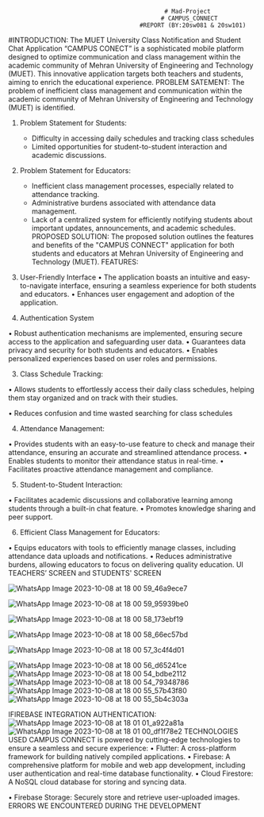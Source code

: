                                                 # Mad-Project
                                               # CAMPUS_CONNECT
                                         #REPORT (BY:20sw081 & 20sw101)

#INTRODUCTION:
The MUET University Class Notification and Student Chat Application “CAMPUS CONECT” is a sophisticated mobile platform designed to optimize communication and class management within the academic community of Mehran University of Engineering and Technology (MUET). This innovative application targets both teachers and students, aiming to enrich the educational experience.
PROBLEM SATEMENT:
The problem of inefficient class management and communication within the academic community of Mehran University of Engineering and Technology (MUET) is identified.

1. Problem Statement for Students:
   - Difficulty in accessing daily schedules and tracking class schedules
   - Limited opportunities for student-to-student interaction and academic discussions.
   
2. Problem Statement for Educators:
   - Inefficient class management processes, especially related to attendance tracking.
   - Administrative burdens associated with attendance data management.
   - Lack of a centralized system for efficiently notifying students about important updates, announcements, and academic schedules.
PROPOSED SOLUTION:
The proposed solution outlines the features and benefits of the "CAMPUS CONNECT" application for both students and educators at Mehran University of Engineering and Technology (MUET).
FEATURES:

1.	User-Friendly Interface
•	The application boasts an intuitive and easy-to-navigate interface, ensuring a seamless   experience for both students and educators.
•	Enhances user engagement and adoption of the application. 
         
	
2.	Authentication System

•	Robust authentication mechanisms are implemented, ensuring secure access to the application and safeguarding user data.
•	Guarantees data privacy and security for both students and educators.
•	Enables personalized experiences based on user roles and permissions.

3.	Class Schedule Tracking:

•	Allows students to effortlessly access their daily class schedules, helping them stay organized and on track with their studies.

•	Reduces confusion and time wasted searching for class schedules


4.	Attendance Management: 

•	Provides students with an easy-to-use feature to check and manage their attendance, ensuring an accurate and streamlined attendance process.
•	Enables students to monitor their attendance status in real-time.
•	Facilitates proactive attendance management and compliance.

5.	 Student-to-Student Interaction: 

•	Facilitates academic discussions and collaborative learning among students through a built-in chat feature.
•	Promotes knowledge sharing and peer support.

6.	 Efficient Class Management for Educators:

•	Equips educators with tools to efficiently manage classes, including attendance data uploads and notifications.
•	Reduces administrative burdens, allowing educators to focus on delivering quality education.
UI 
TEACHERS’ SCREEN and STUDENTS' SCREEN

![WhatsApp Image 2023-10-08 at 18 00 59_46a9ece7](https://github.com/GhanshamSoomarani/Mad-Project/assets/90304613/cad0820b-7f69-4066-ae91-583e2d3e6bfd)

![WhatsApp Image 2023-10-08 at 18 00 59_95939be0](https://github.com/GhanshamSoomarani/Mad-Project/assets/90304613/dcc72684-fbe9-43dc-be86-5b228a136b59)

![WhatsApp Image 2023-10-08 at 18 00 58_173ebf19](https://github.com/GhanshamSoomarani/Mad-Project/assets/90304613/eea7b1c1-0261-4e60-bc47-a7a961fff132)

![WhatsApp Image 2023-10-08 at 18 00 58_66ec57bd](https://github.com/GhanshamSoomarani/Mad-Project/assets/90304613/ad6a1523-f1ef-481e-bd26-783d824cfb03)

![WhatsApp Image 2023-10-08 at 18 00 57_3c4f4d01](https://github.com/GhanshamSoomarani/Mad-Project/assets/90304613/b92028ca-e0f0-4753-8433-10d21dedffa1)

![WhatsApp Image 2023-10-08 at 18 00 56_d65241ce](https://github.com/GhanshamSoomarani/Mad-Project/assets/90304613/7ea30ed0-0bac-4042-a8dc-9eb2937be8cc)
![WhatsApp Image 2023-10-08 at 18 00 54_bdbe2112](https://github.com/GhanshamSoomarani/Mad-Project/assets/90304613/ceaf6ce1-db00-4d8f-81c8-886cbf593a0a)
![WhatsApp Image 2023-10-08 at 18 00 54_79348786](https://github.com/GhanshamSoomarani/Mad-Project/assets/90304613/15a9009b-c5ea-4252-bd0d-4bf6553e2396)
![WhatsApp Image 2023-10-08 at 18 00 55_57b43f80](https://github.com/GhanshamSoomarani/Mad-Project/assets/90304613/8ab2e07a-1d45-4be8-8315-a0f8cb9f66df)
![WhatsApp Image 2023-10-08 at 18 00 55_5b4c303a](https://github.com/GhanshamSoomarani/Mad-Project/assets/90304613/46e8cde5-05c2-497c-99a6-b4de56be2f24)


IFIREBASE INTEGRATION
AUTHENTICATION:
![WhatsApp Image 2023-10-08 at 18 01 01_a922a81a](https://github.com/GhanshamSoomarani/Mad-Project/assets/90304613/b3731701-14fc-4e81-9cb4-21e0dc9c2876)
![WhatsApp Image 2023-10-08 at 18 01 00_df1f78e2](https://github.com/GhanshamSoomarani/Mad-Project/assets/90304613/62721294-f187-4951-9e43-9e523386acf8)
TECHNOLOGIES USED
CAMPUS CONNECT is powered by cutting-edge technologies to ensure a seamless and secure experience: 
• Flutter: A cross-platform framework for building natively compiled applications.
• Firebase: A comprehensive platform for mobile and web app development, including user authentication and real-time database functionality.
• Cloud Firestore: A NoSQL cloud database for storing and syncing data.
 
• Firebase Storage: Securely store and retrieve user-uploaded images.
ERRORS WE ENCOUNTERED DURING THE DEVELOPMENT

